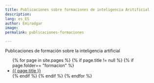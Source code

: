```yaml
---
title: Publicaciones sobre formaciones de inteligencia Aritificial
description: 
lang: es_ES
author: Emirodgar
image: 
permalink: publicaciones-formaciones

---
```


Publicaciones de formación sobre la inteligencia artificial

<ul>
{% for page in site.pages %}
{% if page.title != null  %}
	{% if page.folder== "formacion" %}
	  <li><a href="{{ page.url }}">{{ page.title }}</a></li>
	{% endif %}
{% endif %}
{% endfor %}
</ul>
